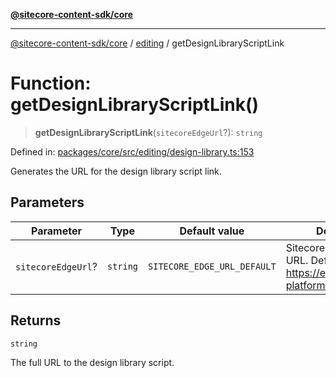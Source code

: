 [**@sitecore-content-sdk/core**](../../README.md)

***

[@sitecore-content-sdk/core](../../README.md) / [editing](../README.md) / getDesignLibraryScriptLink

# Function: getDesignLibraryScriptLink()

> **getDesignLibraryScriptLink**(`sitecoreEdgeUrl`?): `string`

Defined in: [packages/core/src/editing/design-library.ts:153](https://github.com/Sitecore/content-sdk/blob/8372963af6d72e215aef15561296762273d04314/packages/core/src/editing/design-library.ts#L153)

Generates the URL for the design library script link.

## Parameters

| Parameter | Type | Default value | Description |
| ------ | ------ | ------ | ------ |
| `sitecoreEdgeUrl`? | `string` | `SITECORE_EDGE_URL_DEFAULT` | Sitecore Edge Platform URL. Default is https://edge-platform.sitecorecloud.io |

## Returns

`string`

The full URL to the design library script.
